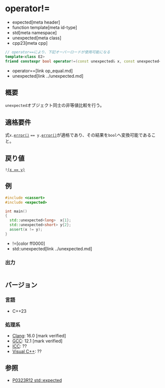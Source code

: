 # operator!=
* expected[meta header]
* function template[meta id-type]
* std[meta namespace]
* unexpected[meta class]
* cpp23[meta cpp]

```cpp
// operator==により、下記オーバーロードが使用可能になる
template<class E2>
friend constexpr bool operator!=(const unexpected& x, const unexpected<E2>& y);
```
* operator==[link op_equal.md]
* unexpected[link ../unexpected.md]

## 概要
`unexpected`オブジェクト同士の非等値比較を行う。


## 適格要件
式`x.`[`error()`](error.md) `== y.`[`error()`](error.md)が適格であり、その結果を`bool`へ変換可能であること。


## 戻り値
`!`[`(x == y)`](op_equal.md)


## 例
```cpp example
#include <cassert>
#include <expected>

int main()
{
  std::unexpected<long>  x{1};
  std::unexpected<short> y{2};
  assert(x != y);
}
```
* !=[color ff0000]
* std::unexpected[link ../unexpected.md]

### 出力
```
```


## バージョン
### 言語
- C++23

### 処理系
- [Clang](/implementation.md#clang): 16.0 [mark verified]
- [GCC](/implementation.md#gcc): 12.1 [mark verified]
- [ICC](/implementation.md#icc): ??
- [Visual C++](/implementation.md#visual_cpp): ??


## 参照
- [P0323R12 std::expected](https://www.open-std.org/jtc1/sc22/wg21/docs/papers/2022/p0323r12.html)
